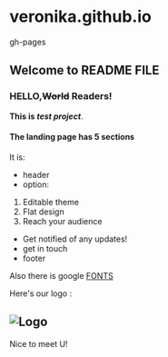# veronika.github.io

gh-pages

## Welcome to README FILE ##

### HELLO,~~World~~ Readers! ###


**This is  _test project_**.

#### The landing page  has 5 sections ####

It is:
- header
- option:
1. Editable theme
2. Flat design
3. Reach your audience
- Get notified of any updates!
- get in touch
- footer

Also there is google [FONTS](https://fonts.googleapis.com/css?family=Raleway)

Here's our logo :

![Logo](https://pbs.twimg.com/profile_images/561915970063568896/rh-YHuoW_400x400.png "Logo")
---
Nice to meet U!